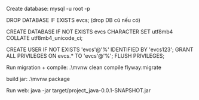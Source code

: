 Create database: mysql -u root -p

DROP DATABASE IF EXISTS evcs; (drop DB cũ nếu có)

CREATE DATABASE IF NOT EXISTS evcs CHARACTER SET utf8mb4 COLLATE utf8mb4_unicode_ci;

CREATE USER IF NOT EXISTS 'evcs'@'%' IDENTIFIED BY 'evcs123'; 
GRANT ALL PRIVILEGES ON evcs.* TO 'evcs'@'%'; 
FLUSH PRIVILEGES;

Run migration + compile:
.\mvnw clean compile flyway:migrate

build jar:
.\mvnw package

Run web:
java -jar target/project_java-0.0.1-SNAPSHOT.jar
